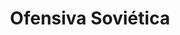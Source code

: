 ﻿---
title: "Ofensiva Soviética"
permalink: periodes_456.html
layout: periode
dataInici: 1943-07-12
dataFi: 1943-08-23
sidebar: periodes
pares:
  - 454:
    title: "Batalla de Kursk"
    dataInici: "(1943-07-05)"
    dataFi: "(1943-08-23)"

fills:
jocsPrincipals:
jocsEscenaris:
jocsEpoca:
jocsEpocaEscenaris:
---
